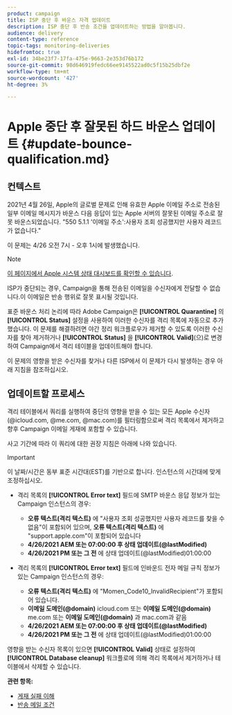 ```yaml
---
product: campaign
title: ISP 중단 후 바운스 자격 업데이트
description: ISP 중단 후 반송 조건을 업데이트하는 방법을 알아봅니다.
audience: delivery
content-type: reference
topic-tags: monitoring-deliveries
hidefromtoc: true
exl-id: 34be23f7-17fa-475e-9663-2e353d76b172
source-git-commit: 98d646919fedc66ee9145522ad0c5f15b25dbf2e
workflow-type: tm+mt
source-wordcount: '427'
ht-degree: 3%

---
```


# Apple 중단 후 잘못된 하드 바운스 업데이트 {#update-bounce-qualification.md}

## 컨텍스트

2021년 4월 26일, Apple의 글로벌 문제로 인해 유효한 Apple 이메일 주소로 전송된 일부 이메일 메시지가 바운스 다음 응답이 있는 Apple 서버의 잘못된 이메일 주소로 잘못 바운스되었습니다. &quot;550 5.1.1 &#39;이메일 주소&#39;:사용자 조회 성공했지만 사용자 레코드가 없습니다.&quot;

이 문제는 4/26 오전 7시 - 오후 1시에 발생했습니다.

>[!NOTE]
>
>[이 페이지에서 Apple 시스템 상태 대시보드를 확인할 수 있습니다](https://www.apple.com/support/systemstatus/).

ISP가 중단되는 경우, Campaign을 통해 전송된 이메일을 수신자에게 전달할 수 없습니다.이 이메일은 반송 행위로 잘못 표시될 것입니다.

표준 바운스 처리 논리에 따라 Adobe Campaign은 **[!UICONTROL Quarantine]** 의 **[!UICONTROL Status]** 설정을 사용하여 이러한 수신자를 격리 목록에 자동으로 추가했습니다. 이 문제를 해결하려면 야간 정리 워크플로우가 제거할 수 있도록 이러한 수신자를 찾아 제거하거나 **[!UICONTROL Status]** 을 **[!UICONTROL Valid]**(으)로 변경하여 Campaign에서 격리 테이블을 업데이트해야 합니다.

이 문제의 영향을 받은 수신자를 찾거나 다른 ISP에서 이 문제가 다시 발생하는 경우 아래 지침을 참조하십시오.

## 업데이트할 프로세스

격리 테이블에서 쿼리를 실행하여 중단의 영향을 받을 수 있는 모든 Apple 수신자(@icloud.com, @me.com, @mac.com)를 필터링함으로써 격리 목록에서 제거하고 향후 Campaign 이메일 게재에 포함할 수 있습니다.

사고 기간에 따라 이 쿼리에 대한 권장 지침은 아래에 나와 있습니다.

>[!IMPORTANT]
>
>이 날짜/시간은 동부 표준 시간대(EST)를 기반으로 합니다. 인스턴스의 시간대에 맞게 조정하십시오.

* 격리 목록의 **[!UICONTROL Error text]** 필드에 SMTP 바운스 응답 정보가 있는 Campaign 인스턴스의 경우:

   * **오류 텍스트(격리 텍스트)** 에 &quot;사용자 조회 성공했지만 사용자 레코드를 찾을 수 없음&quot;이 포함되어 있으며,  **오류 텍스트(격리 텍스트)** 에 &quot;support.apple.com&quot;이 포함되어 있습니다
   * **4/26/2021 AEM 또는 07:00:00 후 상태 업데이트(@lastModified)** 
   * **4/26/2021 PM 또는 그 전** 에 상태 업데이트(@lastModified)01:00:00

* 격리 목록의 **[!UICONTROL Error text]** 필드에 인바운드 전자 메일 규칙 정보가 있는 Campaign 인스턴스의 경우:

   * **오류 텍스트(격리 텍스트)** 에 &quot;Momen_Code10_InvalidRecipient&quot;가 포함되어 있습니다.
   * **이메일 도메인(@domain)** icloud.com 또는  **이메일 도메인(@domain)** me.com 또는  **이메일 도메인(@domain)** 과 mac.com과 같음
   * **4/26/2021 AEM 또는 07:00:00 후 상태 업데이트(@lastModified)** 
   * **4/26/2021 PM 또는 그 전** 에 상태 업데이트(@lastModified)01:00:00

영향을 받는 수신자 목록이 있으면 **[!UICONTROL Valid]** 상태로 설정하여 **[!UICONTROL Database cleanup]** 워크플로에 의해 격리 목록에서 제거하거나 테이블에서 삭제할 수 있습니다.

**관련 항목:**
* [게재 실패 이해](../../delivery/using/understanding-delivery-failures.md)
* [반송 메일 조건](../../delivery/using/understanding-delivery-failures.md#bounce-mail-qualification)
